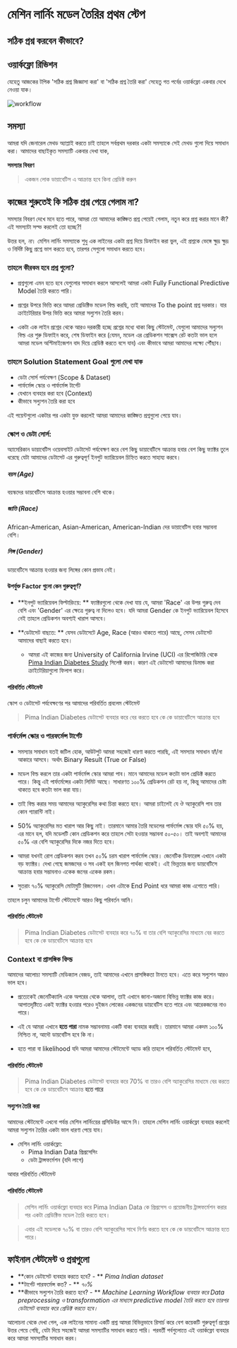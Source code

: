 # মেশিন লার্নিং মডেল তৈরির প্রথম স্টেপ

## সঠিক প্রশ্ন করবেন কীভাবে?

## ওয়ার্কফ্লো রিভিশন

যেহেতু আজকের টপিক 'সঠিক প্রশ্ন জিজ্ঞাসা করা' বা 'সঠিক প্রশ্ন তৈরি করা' সেহেতু গত পর্বের ওয়ার্কফ্লো একবার দেখে নেওয়া যাক।

![workflow](https://camo.githubusercontent.com/3e690752de5388491c9d1c403f1c77d389e13245/687474703a2f2f692e696d6775722e636f6d2f727973787266362e706e67)

## সমস্যা

আমরা যদি জেনারেল মেথড অ্যাপ্লাই করতে চাই তাহলে সর্বপ্রথম দরকার একটা সমস্যাকে সেই মেথড গুলো দিয়ে সমাধান করা। আমাদের বাছাইকৃত সমস্যাটি একবার দেখা যাক,

**সমস্যার বিবরণ**

> একজন লোক ডায়াবেটিস এ আক্রান্ত হবে কিনা প্রেডিক্ট করুন



## কাজের শুরুতেই কি সঠিক প্রশ্ন পেয়ে গেলাম না?

সমস্যার বিবরণ দেখে মনে হতে পারে, আমরা তো আমাদের কাঙ্ক্ষিত প্রশ্ন পেয়েই গেলাম, নতুন করে প্রশ্ন করার মানে কী? এই সমস্যাটা সল্ভ করলেই তো হচ্ছে?!

উত্তর হল, *না*। মেশিন লার্নিং সমস্যাকে শুধু এক লাইনের একটা প্রশ্ন দিয়ে ডিফাইন করা ভুল, এই প্রশ্নকে ভেঙ্গে ক্ষুদ্র ক্ষুদ্র ও নির্দিষ্ট কিছু প্রশ্নে ভাগ করতে হবে, তারপর সেগুলো সমাধান করতে হবে।


### তাহলে কীরকম হবে প্রশ্ন গুলো?

* প্রশ্নগুলো এমন হতে হবে যেগুলোর সমাধান করলে আসলেই আমরা একটা Fully Functional Predictive Model তৈরি করতে পারি।

* প্রশ্নের উপরে ভিত্তি করে আমরা প্রেডিক্টিভ মডেল বিল্ড করছি, তাই আমাদের To the point প্রশ্ন দরকার। যার ক্রাইটেরিয়ার উপর ভিত্তি করে আমরা সল্যুশন তৈরি করব। 

* একটা এক লাইন প্রশ্নের থেকে আরও দরকারী হচ্ছে প্রশ্নের মধ্যে থাকা কিছু স্টেটমেন্ট, যেগুলো আমাদের সল্যুশন বিল্ড এর শুরু ডিফাইন করে, শেষ ডিফাইন করে (যেমন, মডেল এর প্রেডিকশন সাক্সেস রেট কতটা ভাল হলে আমরা মডেল অপ্টিমাইজেশন বাদ দিয়ে প্রেডিক্ট করতে বসে যাব) এবং কীভাবে আমরা আমাদের লক্ষ্যে পৌঁছাব।

### তাহলে Solution Statement Goal গুলো দেখা যাক

* ডেটা সোর্স পর্যবেক্ষণ (Scope & Dataset)
* পার্ফর্মেন্স স্কোর ও পার্ফর্মেন্স টার্গেট
* যেখানে ব্যবহার করা হবে (Context)
* কীভাবে সল্যুশন তৈরি করা হবে

এই পয়েন্টগুলো একটার পর একটা যুক্ত করলেই আমরা আমাদের কাঙ্ক্ষিত প্রশ্নগুলো পেয়ে যাব।

### স্কোপ ও ডেটা সোর্স:

অ্যামেরিকান ডায়াবেটিস ওয়েবসাইট ডেটাসেট পর্যবেক্ষণ করে বেশ কিছু ডায়াবেটিসে আক্রান্ত হবার বেশ কিছু ফ্যাক্টর তুলে ধরেছে যেটা আমাদের ডেটাসেট এর গুরুত্বপূর্ণ ইনপুট ভ্যারিয়েবল চিহ্নিত করতে সাহায্য করবে।


##### বয়স (Age)

বয়স্কদের ডায়বেটিসে আক্রান্ত হওয়ার সম্ভাবনা বেশি থাকে।

##### জাতি (Race)

African-American, Asian-American, American-Indian দের ডায়াবেটিস হবার সম্ভাবনা বেশি।
 
 
##### লিঙ্গ (Gender)

ডায়বেটিসে আক্রান্ত হওয়ার জন্য লিঙ্গের কোন প্রভাব নেই।


#### উপর্যুক্ত Factor গুলো কেন গুরুত্বপূর্ণ?

* **ইনপুট ভ্যারিয়েবল ফিল্টারিংয়ে: ** ফ্যাক্টরগুলো থেকে দেখা যায় যে, আমরা 'Race' এর উপর গুরুত্ব দেব বেশি এবং 'Gender' এর ক্ষেত্রে গুরুত্ব না দিলেও হবে। যদি আমরা Gender কে ইনপুট ভ্যারিয়েবল হিসেবে নেই তাহলে প্রেডিকশন অবশ্যই খারাপ আসবে।

* **ডেটাসেট বাছতে: ** যেসব ডেটাসেটে Age, Race (আরও থাকতে পারে) আছে, সেসব ডেটাসেট আমাদের বাছাই করতে হবে।
	* আমরা এই কাজের জন্য University of California Irvine (UCI) এর রিপোজিটরি থেকে [Pima Indian Diabetes Study](https://archive.ics.uci.edu/ml/machine-learning-databases/pima-indians-diabetes/) সিলেক্ট করব। কারণ এই ডেটাসেট আমাদের ডিমান্ড করা ক্রাইটেরিয়াগুলো ফিলাপ করে।

#### পরিবর্তিত স্টেটমেন্ট

স্কোপ ও ডেটাসেট পর্যবেক্ষণের পর আমাদের পরিবর্তিত প্রবলেম স্টেটমেন্ট

> Pima Indian Diabetes ডেটাসেট ব্যবহার করে বের করতে হবে কে কে ডায়াবেটিসে আক্রান্ত হবে

### পার্ফর্মেন্স স্কোর ও পারফর্মেন্স টার্গেট

* সমস্যার সমাধান যতই জটিল হোক, আউটপুট আমরা সহজেই ধারণা করতে পারছি, এই সমস্যার সমাধান হ্যাঁ/না আকারে আসবে। অর্থাৎ Binary Result (True or False)

* মডেল বিল্ড করলে তার একটা পার্ফর্মেন্স স্কোর আমরা পাব। মানে আমাদের মডেল কতটা ভাল প্রেডিক্ট করতে পারে। কিন্তু এই পার্ফর্মেন্সের একটা লিমিট আছে। সাধারণত ১০০% প্রেডিকশন রেট হয় না, কিন্তু আমাদের চেষ্টা থাকতে হবে কতটা ভাল করা যায়।

* তাই বিল্ড করার সময় আমাদের অ্যাকুরেসির কথা চিন্তা করতে হবে। আমরা চাইলেই যে ঔ অ্যাকুরেসি পাব তার কোন গ্যারান্টি নাই। 

* 50% অ্যাকুরেসির মত খারাপ আর কিছু নাই। তারমানে আমার তৈরি মডেলের পার্ফর্মেন্স স্কোর যদি ৫০% হয়, এর মানে হল, যদি মডেলটি কোন প্রেডিকশন করে তাহলে সেটা হওয়ার সম্ভাবনা ৫০-৫০। তাই অবশ্যই আমাদের ৫০% এর বেশি অ্যাকুরেসির দিকে নজর দিতে হবে।

* আমরা যখনই রোগ প্রেডিকশন করব তখন ৫০% চরম খারাপ পার্ফর্মেন্স স্কোর। জেনেটিক ডিফারেন্স এখানে একটা বড় ফ্যাক্টর। দেখা গেছে জমজদের ও সব একই হল জিনগত পার্থক্য থাকেই। এই ভিন্নতার জন্য ডায়বেটিসে আক্রান্ত হবার সম্ভাবনাও একেক জনের একেক রকম।

* সুতরাং ৭০% অ্যাকুরেসি মোটামুটি রিজনেবল। এখন এটাকে End Point ধরে আমরা কাজ এগোতে পারি।


তাহলে চলুন আমাদের টার্গেট স্টেটমেন্টে আরও কিছু পরিবর্তন আনি।

#### পরিবর্তিত স্টেটমেন্ট

> Pima Indian Diabetes ডেটাসেট ব্যবহার করে ৭০% বা তার বেশি অ্যাকুরেসির মাধ্যমে বের করতে হবে কে কে ডায়বেটিসে আক্রান্ত হবে


### Context বা প্রাসঙ্গিক ফিল্ড

আমাদের আলোচ্য সমস্যাটি মেডিক্যাল বেজড, তাই আমাদের এখানে প্রাসঙ্গিকতা টানতে হবে। এতে করে সল্যুশন আরও ভাল হবে।

* প্রত্যেকেই জেনেটিক্যালি একে অপরের থেকে আলাদা, তাই এখানে জানা-অজানা বিভিন্ন ফ্যাক্টর কাজ করে। আপাতদৃষ্টিতে একই ফ্যাক্টর হওয়ার পরেও দুইজন লোকের একজনের ডায়বেটিস হতে পারে এবং আরেকজনের নাও পারে।

* এই যে আমরা এখানে **হতে পারা** নামক সম্ভাবনাময় একটি বাক্য ব্যবহার করছি। তারমানে আমরা একদম ১০০% নিশ্চিত না, আদৌ ডায়বেটিস হবে কি না। 

* হতে পারা বা likelihood যদি আমরা আমাদের স্টেটমেন্টে অ্যাড করি তাহলে পরিবর্তিত স্টেটমেন্ট হবে,

#### পরিবর্তিত স্টেটমেন্ট

> Pima Indian Diabetes ডেটাসেট ব্যবহার করে 70% বা তারও বেশি অ্যাকুরেসির মাধ্যমে বের করতে হবে কে কে ডায়বেটিসে আক্রান্ত **হতে পারে**

#### সল্যুশন তৈরি করা

আমাদের স্টেটমেন্টে এখনো পর্যন্ত মেশিন লার্নিংয়ের প্রসিডিউর আসে নি। তাহলে মেশিন লার্নিং ওয়ার্কফ্লো ব্যবহার করলেই আমরা সল্যুশন তৈরির একটা ভাল ধারণা পেয়ে যাব।

* মেশিন লার্নিং ওয়ার্কফ্লো:
	* Pima Indian Data প্রিপ্রসেসিং
	* ডেটা ট্রান্সফর্মেশন (যদি লাগে)

আবার পরিবর্তিত স্টেটমেন্ট

#### পরিবর্তিত স্টেটমেন্ট

> মেশিন লার্নিং ওয়ার্কফ্লো ব্যবহার করে Pima Indian Data কে প্রিপ্রসেস ও প্রয়োজনীয় ট্রান্সফর্মেশন করার পর একটা প্রেডিক্টিভ মডেল তৈরি করতে হবে। 

> এবার এই মডেলকে ৭০% বা তারও বেশি অ্যাকুরেসির সাথে নির্ণয় করতে হবে কে কে ডায়বেটিসে আক্রান্ত হতে পারে।


## ফাইনাল স্টেটমেন্ট ও প্রশ্নগুলো


* **কোন ডেটাসেট ব্যবহার করতে হবে? - ** *Pima Indian dataset*
* **টার্গেট পারফর্মেন্স কত? - ** *৭০%*
* **কীভাবে সল্যুশন তৈরি করতে হবে? - ** *Machine Learning Workflow ব্যবহার করে Data preprocessing ও transformation এর মাধ্যমে predictive model তৈরি করতে হবে তারপর  ডেটাসেট ব্যবহার করে প্রেডিক্ট করতে হবে।* 



আলোচনা থেকে দেখা গেল, এক লাইনের সামান্য একটি প্রশ্ন আমরা বিভিন্নভাবে রিসার্চ করে বেশ কয়েকটি গুরুত্বপূর্ণ প্রশ্নের উত্তর পেয়ে গেছি, যেটা দিয়ে সহজেই আমরা সমস্যাটির সমাধান করতে পারি। পরবর্তী পর্বগুলোতে এই ওয়ার্কফ্লো ব্যবহার করে আমরা সমস্যাটির সমাধান করব।
